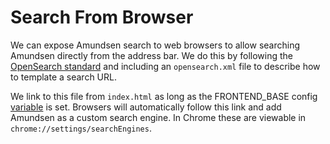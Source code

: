 # Search From Browser
We can expose Amundsen search to web browsers to allow searching Amundsen directly from the address bar. 
We do this by following the [OpenSearch standard](https://datacadamia.com/web/search/opensearch) and including an `opensearch.xml` file to describe
how to template a search URL. 

We link to this file from `index.html` as long as the FRONTEND_BASE config [variable](https://github.com/amundsen-io/amundsen/blob/22dcca55d1348de677c33de5af5b62528e4cf2b6/frontend/amundsen_application/config.py#L58) is set. 
Browsers will automatically follow this link and add Amundsen as a custom search engine. In Chrome these are viewable in `chrome://settings/searchEngines`.
